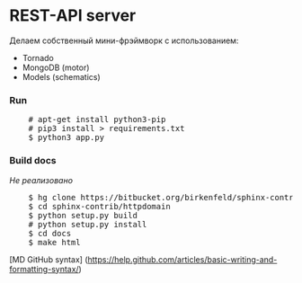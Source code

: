 # REST-API server
Делаем собственный мини-фрэймворк с использованием:

* Tornado
* MongoDB (motor)
* Models (schematics)

### Run
<pre class="code">
    # apt-get install python3-pip
    # pip3 install > requirements.txt
    $ python3 app.py
</pre>

### Build docs
*Не реализовано*

<pre class="code">
    $ hg clone https://bitbucket.org/birkenfeld/sphinx-contrib
    $ cd sphinx-contrib/httpdomain
    $ python setup.py build
    # python setup.py install
    $ cd docs
    $ make html
</pre>

[MD GitHub syntax] (https://help.github.com/articles/basic-writing-and-formatting-syntax/)